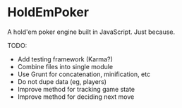 HoldEmPoker
===========

A hold'em poker engine built in JavaScript. Just because.

TODO:
* Add testing framework (Karma?)
* Combine files into single module
* Use Grunt for concatenation, minification, etc
* Do not dupe data (eg, players)
* Improve method for tracking game state
* Improve method for deciding next move